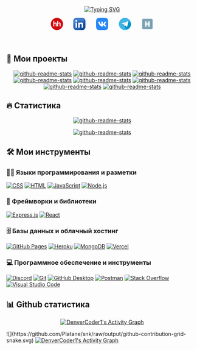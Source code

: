 
<p align="center">
  <a href="https://git.io/typing-svg"><img src="https://readme-typing-svg.demolab.com?font=Fira+Code&pause=1000&center=true&vCenter=true&width=370&lines=%D0%9D%D0%B0%D1%87%D0%B8%D0%BD%D0%B0%D1%8E%D1%89%D0%B8%D0%B9+Frontend-%D1%80%D0%B0%D0%B7%D1%80%D0%B0%D0%B1%D0%BE%D1%82%D1%87%D0%B8%D0%BA;%D0%94%D0%BE%D0%B1%D1%80%D0%BE+%D0%BF%D0%BE%D0%B6%D0%B0%D0%BB%D0%BE%D0%B2%D0%B0%D1%82%D1%8C+%D0%B2+%D0%BC%D0%BE%D0%B9+%D0%BF%D1%80%D0%BE%D1%84%D0%B8%D0%BB%D1%8C" alt="Typing SVG" /></a>
</p>

<p align="center">
  <a href="https://hh.ru/resume/fb9446e0ff07f0cd550039ed1f444845317533"><img width="32px" alt="Youtube" title="Youtube" src="/images/hh.png"/></a>
  &#8287;&#8287;&#8287;&#8287;&#8287;
  <a href="https://www.linkedin.com/in/jean-spynu-360781254/"><img width="32px" alt="Twitter" title="Twitter" src="/images/ln.png"/></a>
  &#8287;&#8287;&#8287;&#8287;&#8287;
  <a href="https://vk.com/id360041060" alt="Dev Pro Tips Discussion & Support Server"><img width="32px" src="/images/vk.png"/></a>
  &#8287;&#8287;&#8287;&#8287;&#8287;
  <a href="https://web.telegram.org/?legacy=1#/im?p=@xonar21"><img width="32px" alt="Dev.to" title="DenverCoder1 Dev.to" src="/images/tg.png"></a>
  &#8287;&#8287;&#8287;&#8287;&#8287;
  <a href="https://career.habr.com/xonar22"><img width="32px" alt="Ko-fi" title="Buy me a coffee" src="/images/hb.png"/></a>
</p>

<br/>

## 📕 Мои проекты

<p align="center">
  <a href="https://github.com/xonar21/movies-explorer-frontend"><img src="https://github-readme-stats.vercel.app/api/pin/?username=xonar21&repo=movies-explorer-frontend&show_icons=true&theme=material-palenight&border_radius=25" alt="github-readme-stats"></a>
  <a href="https://github.com/xonar21/movies-explorer-api"><img src="https://github-readme-stats.vercel.app/api/pin/?username=xonar21&repo=movies-explorer-api&show_icons=true&theme=material-palenight&border_radius=25" alt="github-readme-stats"></a>
  <a href="https://github.com/xonar21/mesto-backend"><img src="https://github-readme-stats.vercel.app/api/pin/?username=xonar21&repo=mesto-backend&show_icons=true&theme=material-palenight&border_radius=25" alt="github-readme-stats"></a>
  <a href="https://github.com/xonar21/mesto-frontend"><img src="https://github-readme-stats.vercel.app/api/pin/?username=xonar21&repo=mesto-frontend&show_icons=true&theme=material-palenight&border_radius=25" alt="github-readme-stats"></a>
  <a href="https://github.com/xonar21/collabio"><img src="https://github-readme-stats.vercel.app/api/pin/?username=xonar21&repo=collabio&show_icons=true&theme=material-palenight&border_radius=25" alt="github-readme-stats"></a>
  <a href="https://github.com/xonar21/collabioServer"><img src="https://github-readme-stats.vercel.app/api/pin/?username=xonar21&repo=collabioServer&show_icons=true&theme=material-palenight&border_radius=25" alt="github-readme-stats"></a>
  <a href="https://github.com/xonar21/russian-travel"><img src="https://github-readme-stats.vercel.app/api/pin/?username=xonar21&repo=russian-travel&show_icons=true&theme=material-palenight&border_radius=25" alt="github-readme-stats"></a>
  <a href="https://github.com/xonar21/how-to-learn"><img src="https://github-readme-stats.vercel.app/api/pin/?username=xonar21&repo=how-to-learn&show_icons=true&theme=material-palenight&border_radius=25" alt="github-readme-stats"></a>
</p>

## 🔥 Статистика

<p align="center">
  <a href="https://github.com/anuraghazra/github-readme-stats"><img src="https://github-readme-stats.vercel.app/api?username=xonar21&theme=cobalt" alt="github-readme-stats"></a>
  
</p>
<p align="center">
<a href="https://github.com/anuraghazra/github-readme-stats"><img src="https://github-readme-stats.vercel.app/api/top-langs/?username=xonar21&layout=compact&theme=shades-of-purple" alt="github-readme-stats"></a>
</p>

## 🛠️ Мои инструменты

### 👨‍💻 Языки программирования и разметки

<p>
    <a href="https://github.com/search?q=user%3ADenverCoder1+language%3Acss"><img alt="CSS" src="https://img.shields.io/badge/CSS-1572B6.svg?logo=css3&logoColor=white"></a>
    <a href="https://github.com/search?q=user%3ADenverCoder1+language%3Ahtml"><img alt="HTML" src="https://img.shields.io/badge/HTML-E34F26.svg?logo=html5&logoColor=white"></a> 
    <a href="https://github.com/search?q=user%3ADenverCoder1+language%3Ajavascript"><img alt="JavaScript" src="https://img.shields.io/badge/JavaScript-F7DF1E.svg?logo=javascript&logoColor=black"></a>  
    <a href="https://github.com/search?q=user%3ADenverCoder1+language%3Ajavascript"><img alt="Node.js" src="https://img.shields.io/badge/Node.js-43853D.svg?logo=node.js&logoColor=white"></a>
</p>

### 🧰 Фреймворки и библиотеки

<p>
    <a href="#"><img alt="Express.js" src="https://img.shields.io/badge/Express.js-404d59.svg?logo=express&logoColor=white"></a>
    <a href="#"><img alt="React" src="https://img.shields.io/badge/React-20232a.svg?logo=react&logoColor=%2361DAFB"></a>
</p>

### 🗄️ Базы данных и облачный хостинг

<p>
    <a href="#"><img alt="GitHub Pages" src="https://img.shields.io/badge/GitHub%20Pages-327FC7.svg?logo=github&logoColor=white"></a>
    <a href="#"><img alt="Heroku" src="https://img.shields.io/badge/Heroku-430098.svg?logo=heroku&logoColor=white"></a>
    <a href="#"><img alt="MongoDB" src ="https://img.shields.io/badge/MongoDB-4ea94b.svg?logo=mongodb&logoColor=white"></a>
    <a href="#"><img alt="Vercel" src="https://img.shields.io/badge/Vercel-000000.svg?logo=vercel&logoColor=white"></a>
</p>

### 💻 Программное обеспечение и инструменты

<p>
    <a href="#"><img alt="Discord" src="https://img.shields.io/badge/-Discord-5865F2.svg?logo=discord&logoColor=white"></a>
    <a href="#"><img alt="Git" src="https://img.shields.io/badge/Git-F05033.svg?logo=git&logoColor=white"></a>
    <a href="#"><img alt="GitHub Desktop" src="https://img.shields.io/badge/GitHub%20Desktop-8034A9.svg?logo=github&logoColor=white"></a>    
    <a href="#"><img alt="Postman" src="https://img.shields.io/badge/Postman-FF6C37?logo=postman&logoColor=white"></a>
    <a href="#"><img alt="Stack Overflow" src="https://img.shields.io/badge/-Stack%20Overflow-FE7A16?logo=stack-overflow&logoColor=white"></a>
    <a href="#"><img alt="Visual Studio Code" src="https://img.shields.io/badge/Visual%20Studio%20Code-0078d7.svg?logo=visual-studio-code&logoColor=white"></a>
</p>

## 📊 Github статистика
<p align="center">
  <a href="https://github.com/ashutosh00710/github-readme-activity-graph"><img alt="DenverCoder1's Activity Graph" src="https://github-readme-streak-stats.herokuapp.com/?user=xonar21&theme=react" /></a>
</p>
![](https://github.com/Platane/snk/raw/output/github-contribution-grid-snake.svg)
<a href="https://github.com/ashutosh00710/github-readme-activity-graph"><img alt="DenverCoder1's Activity Graph" src="https://denvercoder1-activity-graph.herokuapp.com/graph/?username=xonar21&bg_color=1F222E&color=F8D866&line=F85D7F&point=FFFFFF&hide_border=true" /></a>
